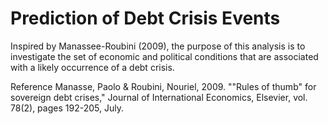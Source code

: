 # Prediction of Debt Crisis Events
Inspired by Manassee-Roubini (2009), the purpose of this analysis is to investigate the set of economic and political conditions that are associated with a likely occurrence of a debt crisis.

Reference
Manasse, Paolo & Roubini, Nouriel, 2009. ""Rules of thumb" for sovereign debt crises," Journal of International Economics, Elsevier, vol. 78(2), pages 192-205, July.
